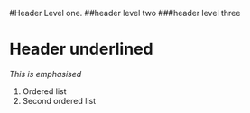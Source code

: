 #Header Level one.
##header level two
###header level three

Header underlined
=================
*This is emphasised*

1. Ordered list
2. Second ordered list
